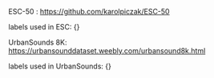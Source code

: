 ESC-50 : https://github.com/karolpiczak/ESC-50

labels used in ESC: {}

UrbanSounds 8K: https://urbansounddataset.weebly.com/urbansound8k.html

labels used in UrbanSounds: {}
